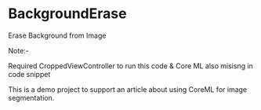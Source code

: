 # BackgroundErase
Erase Background from Image

Note:- 

Required CroppedViewController to run this code
& Core ML also misisng in code snippet


This is a demo project to support an article about using CoreML for image segmentation.

